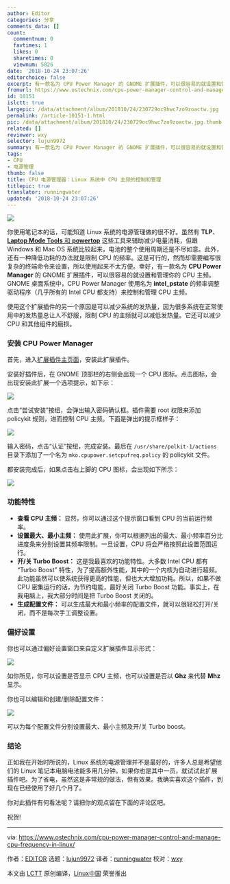 ```yaml
---
author: Editor
categories: 分享
comments_data: []
count:
  commentnum: 0
  favtimes: 1
  likes: 0
  sharetimes: 0
  viewnum: 5826
date: '2018-10-24 23:07:26'
editorchoice: false
excerpt: 有一款名为 CPU Power Manager 的 GNOME 扩展插件，可以很容易的就设置和管理你的 CPU 主频。
fromurl: https://www.ostechnix.com/cpu-power-manager-control-and-manage-cpu-frequency-in-linux/
id: 10151
islctt: true
largepic: /data/attachment/album/201810/24/230729oc9hwc7zo9zoactw.jpg
permalink: /article-10151-1.html
pic: /data/attachment/album/201810/24/230729oc9hwc7zo9zoactw.jpg.thumb.jpg
related: []
reviewer: wxy
selector: lujun9972
summary: 有一款名为 CPU Power Manager 的 GNOME 扩展插件，可以很容易的就设置和管理你的 CPU 主频。
tags:
- CPU
- 电源管理
thumb: false
title: CPU 电源管理器：Linux 系统中 CPU 主频的控制和管理
titlepic: true
translator: runningwater
updated: '2018-10-24 23:07:26'
---
```


![](/data/attachment/album/201810/24/230729oc9hwc7zo9zoactw.jpg)


你使用笔记本的话，可能知道 Linux 系统的电源管理做的很不好。虽然有 **TLP**、[**Laptop Mode Tools** 和 **powertop**](https://www.ostechnix.com/improve-laptop-battery-performance-linux/) 这些工具来辅助减少电量消耗，但跟 Windows 和 Mac OS 系统比较起来，电池的整个使用周期还是不尽如意。此外，还有一种降低功耗的办法就是限制 CPU 的频率。这是可行的，然而却需要编写很复杂的终端命令来设置，所以使用起来不太方便。幸好，有一款名为 **CPU Power Manager** 的 GNOME 扩展插件，可以很容易的就设置和管理你的 CPU 主频。GNOME 桌面系统中，CPU Power Manager 使用名为 **intel\_pstate** 的频率调整驱动程序（几乎所有的 Intel CPU 都支持）来控制和管理 CPU 主频。


使用这个扩展插件的另一个原因是可以减少系统的发热量，因为很多系统在正常使用中的发热量总让人不舒服，限制 CPU 的主频就可以减低发热量。它还可以减少 CPU 和其他组件的磨损。


### 安装 CPU Power Manager


首先，进入[扩展插件主页面](https://extensions.gnome.org/extension/945/cpu-power-manager/)，安装此扩展插件。


安装好插件后，在 GNOME 顶部栏的右侧会出现一个 CPU 图标。点击图标，会出现安装此扩展一个选项提示，如下示：


![](/data/attachment/album/201810/24/230730jjowoo7ezo30pjjt.png)


点击“尝试安装”按纽，会弹出输入密码确认框。插件需要 root 权限来添加 policykit 规则，进而控制 CPU 主频。下面是弹出的提示框样子：


![](/data/attachment/album/201810/24/230731fv1gvh866etzeqff.png)


输入密码，点击“认证”按纽，完成安装。最后在 `/usr/share/polkit-1/actions` 目录下添加了一个名为 `mko.cpupower.setcpufreq.policy` 的 policykit 文件。


都安装完成后，如果点击右上脚的 CPU 图标，会出现如下所示：


![](/data/attachment/album/201810/24/230732hz00jpjuk60087qs.png)


### 功能特性


* **查看 CPU 主频：** 显然，你可以通过这个提示窗口看到 CPU 的当前运行频率。
* **设置最大、最小主频：** 使用此扩展，你可以根据列出的最大、最小频率百分比进度条来分别设置其频率限制。一旦设置，CPU 将会严格按照此设置范围运行。
* **开/关 Turbo Boost：** 这是我最喜欢的功能特性。大多数 Intel CPU 都有 “Turbo Boost” 特性，为了提高额外性能，其中的一个内核为自动进行超频。此功能虽然可以使系统获得更高的性能，但也大大增加功耗。所以，如果不做 CPU 密集运行的话，为节约电能，最好关闭 Turbo Boost 功能。事实上，在我电脑上，我大部分时间是把 Turbo Boost 关闭的。
* **生成配置文件：** 可以生成最大和最小频率的配置文件，就可以很轻松打开/关闭，而不是每次手工调整设置。


### 偏好设置


你也可以通过偏好设置窗口来自定义扩展插件显示形式：


![](/data/attachment/album/201810/24/230733i4vvp7vdfkd34zkm.png)


如你所见，你可以设置是否显示 CPU 主频，也可以设置是否以 **Ghz** 来代替 **Mhz** 显示。


你也可以编辑和创建/删除配置文件：


![](/data/attachment/album/201810/24/230734nb77uow4cwm4wonh.png)


可以为每个配置文件分别设置最大、最小主频及开/关 Turbo boost。


### 结论


正如我在开始时所说的，Linux 系统的电源管理并不是最好的，许多人总是希望他们的 Linux 笔记本电脑电池能多用几分钟。如果你也是其中一员，就试试此扩展插件吧。为了省电，虽然这是非常规的做法，但有效果。我确实喜欢这个插件，到现在已经使用了好几个月了。


你对此插件有何看法呢？请把你的观点留在下面的评论区吧。


祝贺!




---


via: <https://www.ostechnix.com/cpu-power-manager-control-and-manage-cpu-frequency-in-linux/>


作者：[EDITOR](https://www.ostechnix.com/author/editor/) 选题：[lujun9972](https://github.com/lujun9972) 译者：[runningwater](https://github.com/runningwater) 校对：[wxy](https://github.com/wxy)


本文由 [LCTT](https://github.com/LCTT/TranslateProject) 原创编译，[Linux中国](https://linux.cn/) 荣誉推出